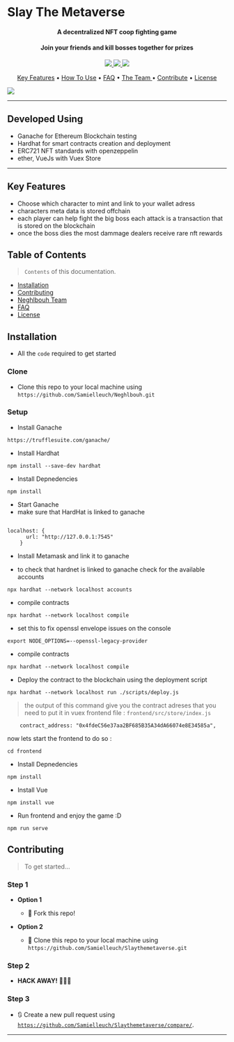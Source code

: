 # Slay The Metaverse

<h4 align="center"> A decentralized NFT coop fighting game  </h4>

<h4 align="center"> Join your friends and kill bosses together for prizes </h4>

<p align="center">
  <a href="https://sonarcloud.io/dashboard?id=Samielleuch_Neghlbouh">
    <img
	 src="https://sonarcloud.io/api/project_badges/measure?project=Samielleuch_Neghlbouh&metric=alert_status">
  </a>
 <a href="https://sonarcloud.io/dashboard?id=Samielleuch_Neghlbouh">
    <img
	 src="https://sonarcloud.io/api/project_badges/measure?project=Samielleuch_Neghlbouh&metric=security_rating">
  </a>
  <a href="https://sonarcloud.io/dashboard?id=Samielleuch_Neghlbouh">
    <img
	 src="https://sonarcloud.io/api/project_badges/measure?project=Samielleuch_Neghlbouh&metric=sqale_rating">
  </a> 	
</p>

<p align="center">
  <a href="#KeyFeatures">Key Features</a> •
  <a href="#installation">How To Use</a> •
  <a href="#faq">FAQ</a> •
  <a href="#team">The Team </a> •
  <a href="#contributing">Contribute</a> •
  <a href="#license">License</a>
</p>

![](https://imgur.com/a/4tmXVHb.gif)

---
## Developed Using 
- Ganache for Ethereum Blockchain testing 
- Hardhat for smart contracts creation and deployment 
- ERC721 NFT standards with openzeppelin
- ether, VueJs with Vuex Store
---
## Key Features 

- Choose which character to mint and link to your wallet adress
- characters meta data is stored offchain
- each player can help fight the big boss each attack is a transaction that is stored on the blockchain
- once the boss dies the most dammage dealers receive rare nft rewards

## Table of Contents

> `Contents` of this documentation.

- [Installation](#installation)
- [Contributing](#contributing)
- [Neghlbouh Team](#team)
- [FAQ](#faq)
- [License](#license)

## Installation

- All the `code` required to get started

### Clone

- Clone this repo to your local machine using `https://github.com/Samielleuch/Neghlbouh.git`

### Setup

- Install Ganache

```shell
https://trufflesuite.com/ganache/
```

- Install Hardhat

```shell
npm install --save-dev hardhat
```

- Install Depnedencies

```shell
npm install
```

- Start Ganache
- make sure that HardHat is linked to ganache

```

localhost: {
      url: "http://127.0.0.1:7545"
    }
```
- Install Metamask and link it to ganache

- to check that hardnet is linked to ganache check for the available accounts

```
npx hardhat --network localhost accounts
```
- compile contracts

```
npx hardhat --network localhost compile
```
-  set this to fix openssl envelope issues on the console
```
export NODE_OPTIONS=--openssl-legacy-provider
```

- compile contracts

```
npx hardhat --network localhost compile
```

- Deploy the contract to the blockchain using the deployment script

```
npx hardhat --network localhost run ./scripts/deploy.js
```
>the output of this command give you the contract adreses that you need to put it in  vuex frontend file : ``` frontend/src/store/index.js ```

```
    contract_address: "0x4fdeC56e37aa2BF685B35A34dA66074e8E34585a",
```
now lets start the frontend  to do so :

```shell
cd frontend
```
- Install Depnedencies

```shell
npm install
```
- Install Vue

```shell
npm install vue
```
- Run frontend and enjoy the game :D

```shell
npm run serve
```


## Contributing

> To get started...

### Step 1

- **Option 1**
    - 🍴 Fork this repo!

- **Option 2**
    - 👯 Clone this repo to your local machine using `https://github.com/Samielleuch/Slaythemetaverse.git`

### Step 2

- **HACK AWAY!** 🔨🔨🔨

### Step 3

- 🔃 Create a new pull request using <a href="https://github.com/Samielleuch/Slaythemetaverse/compare/" target="_blank">`https://github.com/Samielleuch/Slaythemetaverse/compare/`</a>.

---
